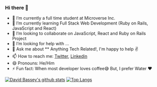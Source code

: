 ### Hi there 👋

 

- 🔭 I’m currently a full time student at Microverse Inc.
- 🌱 I’m currently learning Full Stack Web Development (Ruby on Rails, JavaScript and React)
- 👯 I’m looking to collaborate on  JavaScript, React and Ruby on Rails Project
- 🤔 I’m looking for help with ...
- 💬 Ask me about ** Anything Tech Related!, I'm happy to help :v:
- 📫 How to reach me: [Twitter](https://twitter.com/Davidosky007), [Linkedin](https://www.linkedin.com/in/david-bassey-2b9671199/)
- 😄 Pronouns: He/Him
- ⚡ Fun fact: When most developer loves coffee:sweat_smile: But, I prefer Water :heart: 


[![David Bassey's github stats](https://github-readme-stats.vercel.app/api?username=Davidosky007&show_icons=true&theme=radical)](https://github.com/Davidosky007/github-readme-stats)  [![Top Langs](https://github-readme-stats.vercel.app/api/top-langs/?username=Davidosky007&show_icons=true&theme=radical&layout=compact)](https://github.com/Davidosky007/github-readme-stats)


